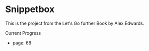# Snippetbox

This is the project from the Let's Go further Book by Alex Edwards.

Current Progress
- page: 68

